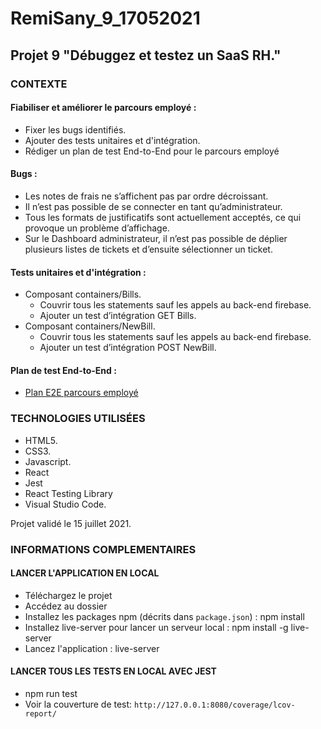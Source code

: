 # RemiSany_9_17052021

## Projet 9 "Débuggez et testez un SaaS RH."

### CONTEXTE

#### Fiabiliser et améliorer le parcours employé :
- Fixer les bugs identifiés.
- Ajouter des tests unitaires et d'intégration.
- Rédiger un plan de test End-to-End pour le parcours employé

#### Bugs :
- Les notes de frais ne s’affichent pas par ordre décroissant.
- Il n’est pas possible de se connecter en tant qu’administrateur.
- Tous les formats de justificatifs sont actuellement acceptés, ce qui provoque un problème d’affichage.
- Sur le Dashboard administrateur, il n’est pas possible de déplier plusieurs listes de tickets et d’ensuite sélectionner un ticket.

#### Tests unitaires et d'intégration :
- Composant containers/Bills.
    - Couvrir tous les statements sauf les appels au back-end firebase.
    - Ajouter un test d’intégration GET Bills.
- Composant containers/NewBill.
    - Couvrir tous les statements sauf les appels au back-end firebase.
    - Ajouter un test d’intégration POST NewBill.


#### Plan de test End-to-End :
- [Plan E2E parcours employé](./Plan_E2E_ParcoursEmployé.pdf)

### TECHNOLOGIES UTILISÉES
- HTML5.
- CSS3.
- Javascript.
- React
- Jest
- React Testing Library
- Visual Studio Code.

Projet validé le 15 juillet 2021.


### INFORMATIONS COMPLEMENTAIRES

#### LANCER L'APPLICATION EN LOCAL
- Téléchargez le projet
- Accédez au dossier
- Installez les packages npm (décrits dans `package.json`) : npm install
- Installez live-server pour lancer un serveur local : npm install -g live-server
- Lancez l'application : live-server

#### LANCER TOUS LES TESTS EN LOCAL AVEC JEST
- npm run test
- Voir la couverture de test: `http://127.0.0.1:8080/coverage/lcov-report/`


